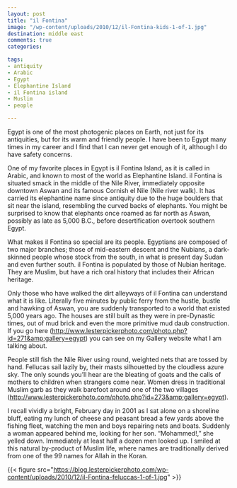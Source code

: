 ```yaml
---
layout: post
title: "il Fontina"
image: "/wp-content/uploads/2010/12/il-Fontina-kids-1-of-1.jpg"
destination: middle east
comments: true
categories:

tags:
- antiquity
- Arabic
- Egypt
- Elephantine Island
- il Fontina island
- Muslim
- people

---
```

Egypt is one of the most photogenic places on Earth, not just for its antiquities, but for its warm and friendly people. I have been to Egypt many times in my career and I find that I can never get enough of it, although I do have safety concerns. 

One of my favorite places in Egypt is il Fontina Island, as it is called in Arabic, and known to most of the world as Elephantine Island. il Fontina is situated smack in the middle of the Nile River, immediately opposite downtown Aswan and its famous Cornish el Nile (Nile river walk). It has carried its elephantine name since antiquity due to the huge boulders that sit near the island, resembling the curved backs of elephants. You might be surprised to know that elephants once roamed as far north as Aswan, possibly as late as 5,000 B.C., before desertification overtook southern Egypt.

What makes il Fontina so special are its people. Egyptians are composed of two major branches; those of mid-eastern descent and the Nubians, a dark-skinned people whose stock from the south, in what is present day Sudan and even further south. il Fontina is populated by those of Nubian heritage. They are Muslim, but have a rich oral history that includes their African heritage.

Only those who have walked the dirt alleyways of il Fontina can understand what it is like. Literally five minutes by public ferry from the hustle, bustle and hawking of Aswan, you are suddenly transported to a world that existed 5,000 years ago. The houses are still built as they were in pre-Dynastic times, out of mud brick and even the more primitive mud daub construction. If you go here (<a href="http://www.lesterpickerphoto.com/photo.php?id=271&amp;gallery=egypt">http://www.lesterpickerphoto.com/photo.php?id=271&amp;gallery=egypt</a>) you can see on my Gallery website what I am talking about.

People still fish the Nile River using round, weighted nets that are tossed by hand. Fellucas sail lazily by, their masts silhouetted by the cloudless azure sky. The only sounds you’ll hear are the bleating of goats and the calls of mothers to children when strangers come near. Women dress in traditional Muslim garb as they walk barefoot around one of the two villages 
(<a href="http://www.lesterpickerphoto.com/photo.php?id=273&amp;gallery=egypt">http://www.lesterpickerphoto.com/photo.php?id=273&amp;gallery=egypt</a>).

I recall vividly a bright, February day in 2001 as I sat alone on a shoreline bluff, eating my lunch of cheese and peasant bread a few yards above the fishing fleet, watching the men and boys repairing nets and boats. Suddenly a woman appeared behind me, looking for her son. “Mohammed!,” she yelled down. Immediately at least half a dozen men looked up. I smiled at this natural by-product of Muslim life, where names are traditionally derived from one of the 99 names for Allah in the Koran.

{{< figure src="https://blog.lesterpickerphoto.com/wp-content/uploads/2010/12/il-Fontina-feluccas-1-of-1.jpg" >}}
